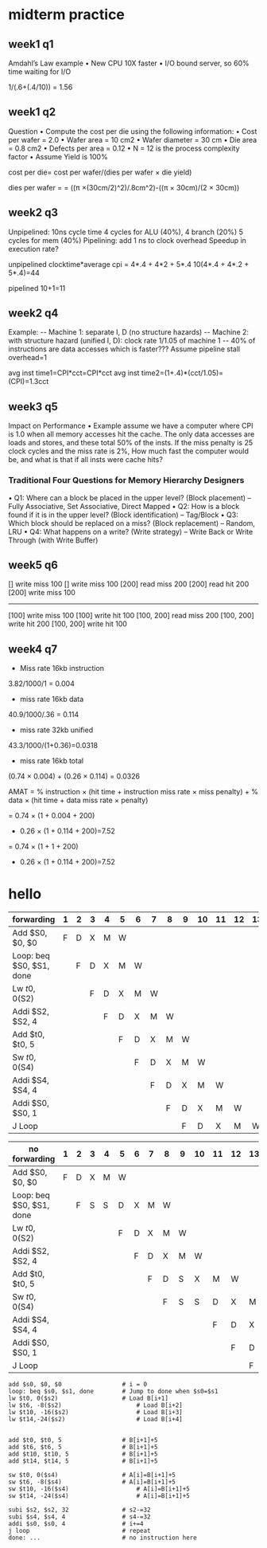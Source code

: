 # midterm practice

## week1 q1

Amdahl’s Law example
• New CPU 10X faster
• I/O bound server, so 60% time waiting for I/O


1/(.6+(.4/10)) = 1.56


## week1 q2

Question
• Compute the cost per die using the following
information:
• Cost per wafer = 2.0
• Wafer area = 10 cm2
• Wafer diameter = 30 cm
• Die area = 0.8 cm2
• Defects per area = 0.12
• N = 12 is the process complexity factor
• Assume Yield is 100%

cost per die= cost per wafer/(dies per wafer &times; die yield)

dies per wafer = = ((&pi; &times;(30cm/2)^2)/.8cm^2)-((&pi; &times; 30cm)/(2 &times; 30cm))

## week2 q3

Unpipelined: 10ns cycle time
4 cycles for ALU (40%), 4 branch (20%)
5 cycles for mem (40%)
Pipelining: add 1 ns to clock overhead
Speedup in execution rate?

unpipelined
clocktime*average cpi = 4\*.4 + 4\*2 + 5\*.4
10(4\*.4 + 4\*.2 + 5\*.4)=44


pipelined
10+1=11

## week2 q4 

Example:
-- Machine 1: separate I, D (no structure hazards)
-- Machine 2: with structure hazard (unified I, D):
clock rate 1/1.05 of machine 1
-- 40% of instructions are data accesses
which is faster??? Assume pipeline stall overhead=1

avg inst time1=CPI\*cct=CPI\*cct
avg inst time2=(1+.4)\*(cct/1.05)=(CPI\)=1.3cct


## week3 q5

Impact on Performance
• Example assume we have a computer where CPI is 1.0 when all
memory accesses hit the cache. The only data accesses are loads and
stores, and these total 50% of the insts. If the miss penalty is 25 clock
cycles and the miss rate is 2%, How much fast the computer would be, and
what is that if all insts were cache hits?



### Traditional Four Questions for Memory Hierarchy Designers
• Q1: Where can a block be placed in the upper level? (Block placement)
– Fully Associative, Set Associative, Direct Mapped
• Q2: How is a block found if it is in the upper level?
(Block identification)
– Tag/Block
• Q3: Which block should be replaced on a miss?
(Block replacement)
– Random, LRU
• Q4: What happens on a write?
(Write strategy)
– Write Back or Write Through (with Write Buffer)

## week5 q6

[] write miss 100
[] write miss 100
[200] read miss 200
[200] read hit 200
[200] write miss 100

<hr>

[100] write miss 100
[100] write hit 100
[100, 200] read miss 200
[100, 200] write hit 200
[100, 200] write hit 100

## week4 q7

- Miss rate 16kb instruction

3.82/1000/1 = 0.004

- miss rate 16kb data

40.9/1000/.36 = 0.114

- miss rate 32kb unified

43.3/1000/(1+0.36)=0.0318

- miss rate 16kb total

(0.74 &times; 0.004) + (0.26 &times; 0.114) = 0.0326

AMAT = % instruction &times; (hit time + instruction miss rate &times; miss penalty)
     + % data &times; (hit time + data miss rate &times; penalty)

= 0.74 &times; (1 + 0.004 + 200)
+ 0.26 &times; (1 + 0.114 + 200)=7.52

= 0.74 &times; (1 + 1 + 200)
+ 0.26 &times; (1 + 0.114 + 200)=7.52


# hello







|forwarding               |1|2|3|4|5|6|7|8|9|10|11|12|13|14|15|16|
|-                        |-|-|-|-|-|-|-|-|-|- |- |- |- |- |- |- |
|Add $S0, $0, $0          |F|D|X|M|W| | | | | | | | | | | | |
|Loop: beq  $S0, $S1, done| |F|D|X|M|W| | | | | | | | | | |
|Lw $t0, 0($S2)           | | |F|D|X|M|W| | | | | | | | | |
|Addi $S2, $S2, 4         | | | |F|D|X|M|W| | | | | | | | |
|Add $t0, $t0, 5          | | | | |F|D|X|M|W| | | | | | | |
|Sw $t0, 0 ($S4)          | | | | | |F|D|X|M|W| | | | | | |
|Addi $S4, $S4, 4         | | | | | | |F|D|X|M|W| | | | |
|Addi $S0, $S0, 1         | | | | | | | |F|D|X|M|W| | | |
|J Loop                   | | | | | | | | |F|D|X|M|W| | | |




|no forwarding            |1|2|3|4|5|6|7|8|9|10|11|12|13|14|15|16|
|-                        |-|-|-|-|-|-|-|-|-|- |- |- |- |- |- |- |
|Add $S0, $0, $0          |F|D|X|M|W| | | | | | | | | | | | |
|Loop: beq  $S0, $S1, done| |F|S|S|D|X|M|W| | | | | | | | | | |
|Lw $t0, 0($S2)           | | | | |F|D|X|M|W| | | | | | | | | |
|Addi $S2, $S2, 4         | | | | | |F|D|X|M|W| | | | | | | | |
|Add $t0, $t0, 5          | | | | | | |F|D|S|X|M|W| | | | | | | |
|Sw $t0, 0 ($S4)          | | | | | | | |F|S|S|D|X|M|W| | | | | | |
|Addi $S4, $S4, 4         | | | | | | | | | | |F|D|X|M|W| | | | |
|Addi $S0, $S0, 1         | | | | | | | | | | | |F|D|X|M|W| | | |
|J Loop                   | | | | | | | | | | | | |F|D|X|M|W| |



```
add $s0, $0, $0 				# i = 0
loop: beq $s0, $s1, done 	    # Jump to done when $s0=$s1
lw $t0, 0($s2) 				 	# Load B[i+1]
lw $t6, -8($s2) 				 	# Load B[i+2]
lw $t10, -16($s2) 				 	# Load B[i+3]
lw $t14,-24($s2) 				 	# Load B[i+4]


add $t0, $t0, 5 				# B[i+1]+5
add $t6, $t6, 5 				# B[i+1]+5
add $t10, $t10, 5 				# B[i+1]+5
add $t14, $t14, 5 				# B[i+1]+5

sw $t0, 0($s4)	                # A[i]=B[i+1]+5
sw $t6, -8($s4)	                # A[i]=B[i+1]+5
sw $t10, -16($s4)	                # A[i]=B[i+1]+5
sw $t14, -24($s4)	                # A[i]=B[i+1]+5

subi $s2, $s2, 32 				# s2-=32
subi $s4, $s4, 4 				# s4-=32
addi $s0, $s0, 4 				# i+=4
j loop                          # repeat
done: ...                       # no instruction here
```